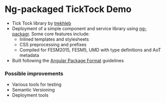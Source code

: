 # Ng-packaged TickTock Demo

* Tick Tock library by [trekhleb](https://github.com/trekhleb/angular-library-seed)
* Deployment of a simple component and service library using [ng-packagr](https://github.com/dherges/ng-packagr). Some core features include:
  * Inlined templates and stylesheets
  * CSS preprocessing and prefixes
  * Compiled for FESM2015, FESM5, UMD with type definitions and AoT metadata 
* Built following the [Angular Package Format](https://docs.google.com/document/d/1CZC2rcpxffTDfRDs6p1cfbmKNLA6x5O-NtkJglDaBVs/edit#) guidelines

### Possible improvements
* Various tools for testing
* Semantic Versioning
* Deployment tools